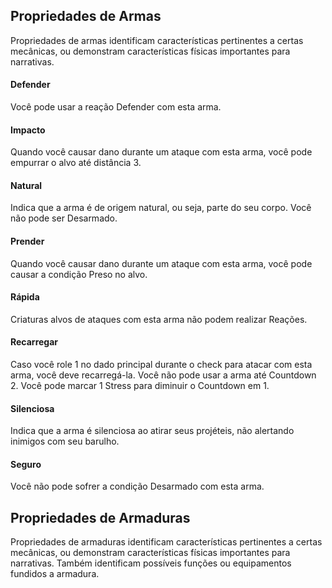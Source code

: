 <!-- ## Propriedades de Espécies e Criaturas

Propriedades de criaturas identificam características pertinentes a certas mecânicas, ou demonstram características físicas importantes para narrativas.

#### Besta
Craituras do tipo besta são semelhantes aos animais na terra, como leões, raposas, lobos, coelhos, etc. Entre parênteses será indicado um tipo de animal conhecido para indicar a anatomia geral da criatura.

#### Construto
Construto são criaturas que têm seu corpo inteiramente ou quase inteiramente feito por materiais inorgânicos, como por exemplo aço, madeira ou qualquer tipo de mineral.

#### Elemental
Criaturas elementais são inteiramente feitas por elementos como: terra, água, ar, fogo.

#### Humanoid
Criaturas humanoid possuem estrutura física muito parecida com os humanos, ou seja, são bípedes e geralmente possuem uma cabeça, um tronco, dois membros superiores e dois inferiores.

#### Inseto
Inseto são criaturas iguais ou semelhantes aos insetos presentes na terra.

#### Orgânico
Criaturas orgânicas têm seu corpo feito por materiais orgânicos, como pele, ossos, carne, órgãos, etc.

#### Planta
Criaturas do tipo planta são criaturas semelhantes às plantas e flores presentes na terra. Pode haver subdivisões mais detalhadas desta propriedade como **Fungus**. -->

## Propriedades de Armas

Propriedades de armas identificam características pertinentes a certas mecânicas, ou demonstram características físicas importantes para narrativas.

<!-- #### Confiável
Ao atacar com esta arma, você pode re-rolar um dado caótico uma vez caso seu valor seja 1. -->

#### Defender
Você pode usar a reação Defender com esta arma.

<!-- #### Especial
Indica que a arma possui propriedades especiais e possui uma carta explicativa. -->

#### Impacto
Quando você causar dano durante um ataque com esta arma, você pode empurrar o alvo até distância 3.

#### Natural
Indica que a arma é de origem natural, ou seja, parte do seu corpo. Você não pode ser Desarmado.

#### Prender
Quando você causar dano durante um ataque com esta arma, você pode causar a condição Preso no alvo.

#### Rápida
Criaturas alvos de ataques com esta arma não podem realizar Reações.

#### Recarregar
Caso você role 1 no dado principal durante o check para atacar com esta arma, você deve recarregá-la. Você não pode usar a arma até Countdown 2. Você pode marcar 1 Stress para diminuir o Countdown em 1.

#### Silenciosa
Indica que a arma é silenciosa ao atirar seus projéteis, não alertando inimigos com seu barulho.

#### Seguro
Você não pode sofrer a condição Desarmado com esta arma.

## Propriedades de Armaduras

Propriedades de armaduras identificam características pertinentes a certas mecânicas, ou demonstram características físicas importantes para narrativas. Também identificam possíveis funções ou equipamentos fundidos a armadura.

<!-- #### Carta
Indica que a armadura possui propriedades especiais e possui uma carta explicativa.

#### Comunicador
Armadura possui um comunicador integrado que permite conversação a distâncias 50.

#### Lanterna
Armadura possui uma lanterna que permite iluminar áreas até distância 10 com escuridão. -->